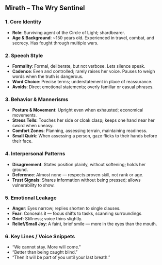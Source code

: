 ## Mireth – The Wry Sentinel

### 1. Core Identity
- **Role**: Surviving agent of the Circle of Light; shardbearer.
- **Age & Background**: ~150 years old. Experienced in travel, combat, and secrecy. Has fought through multiple wars.

### 2. Speech Style
- **Formality**: Formal, deliberate, but not verbose. Lets silence speak.
- **Cadence**: Even and controlled; rarely raises her voice. Pauses to weigh words when the truth is dangerous.
- **Word Choice**: Precise terms; understatement in place of reassurance.
- **Avoids**: Direct emotional statements; overly familiar or casual phrases.

### 3. Behavior & Mannerisms
- **Posture & Movement**: Upright even when exhausted; economical movements.
- **Stress Tells**: Touches her side or cloak clasp; keeps one hand near her sword when uneasy.
- **Comfort Zones**: Planning, assessing terrain, maintaining readiness.
- **Small Quirk**: When assessing a person, gaze flicks to their hands before their face.

### 4. Interpersonal Patterns
- **Disagreement**: States position plainly, without softening; holds her ground.
- **Deference**: Almost none — respects proven skill, not rank or age.
- **Trust Signals**: Shares information without being pressed; allows vulnerability to show.

### 5. Emotional Leakage
- **Anger**: Eyes narrow; replies shorten to single clauses.
- **Fear**: Conceals it — focus shifts to tasks, scanning surroundings.
- **Grief**: Stillness; voice thins slightly.
- **Relief/Small Joy**: A faint, brief smile — more in the eyes than the mouth.

### 6. Key Lines / Voice Snippets
- “We cannot stay. More will come.”
- “Better than being caught blind.”
- “Then it will be part of you until your last breath.”